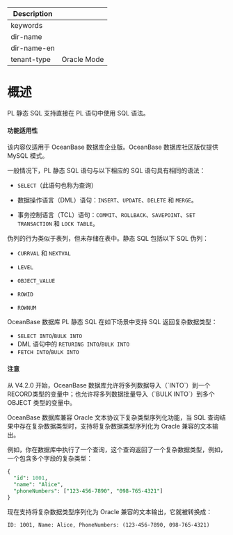 | Description   |                 |
|---------------|-----------------|
| keywords      |                 |
| dir-name      |                 |
| dir-name-en   |                 |
| tenant-type   | Oracle Mode     |

# 概述

PL 静态 SQL 支持直接在 PL 语句中使用 SQL 语法。

  <main id="notice" >
    <h4>功能适用性</h4>
    <p>该内容仅适用于 OceanBase 数据库企业版。OceanBase 数据库社区版仅提供 MySQL 模式。</p>
  </main>

一般情况下，PL 静态 SQL 语句与以下相应的 SQL 语句具有相同的语法：

* `SELECT`（此语句也称为查询）

* 数据操作语言（DML）语句：`INSERT`、`UPDATE`、`DELETE` 和 `MERGE`。

* 事务控制语言（TCL）语句：`COMMIT`、`ROLLBACK`、`SAVEPOINT`、`SET TRANSACTION` 和 `LOCK TABLE`。

伪列的行为类似于表列，但未存储在表中。静态 SQL 包括以下 SQL 伪列：

* `CURRVAL` 和 `NEXTVAL`

* `LEVEL`

* `OBJECT_VALUE`

* `ROWID`

* `ROWNUM`

OceanBase 数据库 PL 静态 SQL 在如下场景中支持 SQL 返回复杂数据类型：

* `​SELECT INTO`/`BULK INTO​`
* DML 语句中的 `RETURING INTO`/`BULK INTO`
* `​FETCH INTO`/`BULK INTO`

<main id="notice" type='notice'>
  <h4>注意</h4>
  <p>从 V4.2.0 开始，OceanBase 数据库允许将多列数据导入（`INTO`）到一个 RECORD类型的变量中；也允许将多列数据批量导入（`BULK INTO​`）到多个 OBJECT 类型的变量中。</p>
</main>

OceanBase 数据库兼容 Oracle 文本协议下复杂类型序列化功能，当 SQL 查询结果中存在复杂数据类型时，支持将复杂数据类型序列化为 Oracle 兼容的文本输出。

例如，你在数据库中执行了一个查询，这个查询返回了一个复杂数据类型，例如，一个包含多个字段的复杂类型：

```sql
{
  "id": 1001,
  "name": "Alice",
  "phoneNumbers": ["123-456-7890", "098-765-4321"]
}
```

现在支持将复杂数据类型序列化为 Oracle 兼容的文本输出，它就被转换成：

```
ID: 1001, Name: Alice, PhoneNumbers: (123-456-7890, 098-765-4321)
```
